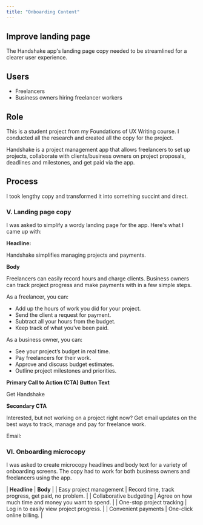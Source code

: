 ```yaml
---
title: "Onboarding Content"
---
```


## Improve landing page
The Handshake app's landing page copy needed to be streamlined for a clearer user experience.

## Users
- Freelancers
- Business owners hiring freelancer workers

## Role
This is a student project from my Foundations of UX Writing course. I conducted all the research and created all the copy for the project.

Handshake is a project management app that allows freelancers to set up projects, collaborate with clients/business owners on project proposals, deadlines and milestones, and get paid via the app.

## Process
I took lengthy copy and transformed it into something succint and direct.

### V. Landing page copy
I was asked to simplify a wordy landing page for the app. Here's what I came up with:

**Headline:**

Handshake simplifies managing projects and payments.

**Body**

Freelancers can easily record hours and charge clients. Business owners can track project progress and make payments with in a few simple steps.

As a freelancer, you can:

- Add up the hours of work you did for your project.
- Send the client a request for payment.
- Subtract all your hours from the budget.
- Keep track of what you’ve been paid.

As a business owner, you can:

- See your project’s budget in real time.
- Pay freelancers for their work.
- Approve and discuss budget estimates.
- Outline project milestones and priorities.

**Primary Call to Action (CTA) Button Text**

Get Handshake

**Secondary CTA**

Interested, but not working on a project right now? Get email updates on the best ways to track, manage and pay for freelance work.

Email:

### VI. Onboarding microcopy

I was asked to create microcopy headlines and body text for a variety of onboarding screens. The copy had to work for both business owners and freelancers using the app.

| **Headline** | **Body** |
| Easy project management | Record time, track progress, get paid, no problem. |
| Collaborative budgeting | Agree on how much time and money you want to spend. |
| One-stop project tracking | Log in to easily view project progress. |
| Convenient payments | One-click online billing. |
